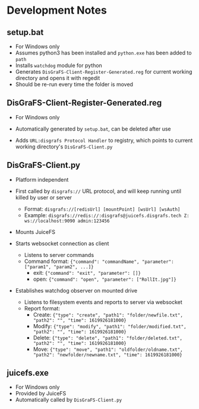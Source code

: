 # Development Notes

## setup.bat

- For Windows only
- Assumes python3 has been installed and `python.exe` has been added to `path`
- Installs `watchdog` module for python
- Generates `DisGraFS-Client-Register-Generated.reg` for current working directory and opens it with regedit
- Should be re-run every time the folder is moved

## DisGraFS-Client-Register-Generated.reg

- For Windows only

- Automatically generated by `setup.bat`, can be deleted after use
- Adds `URL:disgrafs Protocol Handler` to registry, which points to current working directory's `DisGraFS-Client.py`

## DisGraFS-Client.py

- Platform independent

- First called by `disgrafs://` URL protocol, and will keep running until killed by user or server
  - Format: `disgrafs://[redisUrl] [mountPoint] [wsUrl] [wsAuth]`
  - Example: `disgrafs://redis://:disgrafs@juicefs.disgrafs.tech Z: ws://localhost:9090 admin:123456`
- Mounts JuiceFS
- Starts websocket connection as client
  - Listens to server commands
  - Command format: `{"command": "commandName", "parameter": ["param1", "param2", ...]}`
    - exit: `{"command": "exit", "parameter": []}`
    - open: `{"command": "open", "parameter": ["RollIt.jpg"]}`
- Establishes watchdog observer on mounted drive
  - Listens to filesystem events and reports to server via websocket
  - Report format: 
    - Create: `{"type": "create", "path1": "folder/newfile.txt", "path2": "", "time": 1619926181000}`
    - Modify: `{"type": "modify", "path1": "folder/modified.txt", "path2": "", "time": 1619926181000}`
    - Delete: `{"type": "delete", "path1": "folder/deleted.txt", "path2": "", "time": 1619926181000}`
    - Move: `{"type": "move", "path1": "oldfolder/oldname.txt", "path2": "newfolder/newname.txt", "time": 1619926181000}`

## juicefs.exe

- For Windows only
- Provided by JuiceFS
- Automatically called by `DisGraFS-Client.py`

